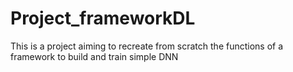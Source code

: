 # Project_frameworkDL
This is a project aiming to recreate from scratch the functions of a framework to build and train simple DNN
